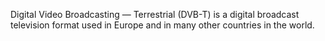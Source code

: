 Digital Video Broadcasting — Terrestrial (DVB-T) is a digital broadcast television format used in Europe and in many other countries in the world.